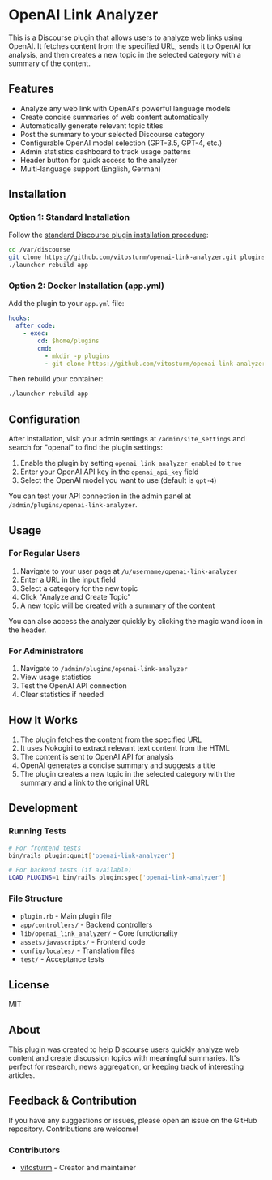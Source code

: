 # OpenAI Link Analyzer

This is a Discourse plugin that allows users to analyze web links using OpenAI. It fetches content from the specified URL, sends it to OpenAI for analysis, and then creates a new topic in the selected category with a summary of the content.

## Features

- Analyze any web link with OpenAI's powerful language models
- Create concise summaries of web content automatically
- Automatically generate relevant topic titles
- Post the summary to your selected Discourse category
- Configurable OpenAI model selection (GPT-3.5, GPT-4, etc.)
- Admin statistics dashboard to track usage patterns
- Header button for quick access to the analyzer
- Multi-language support (English, German)

## Installation

### Option 1: Standard Installation

Follow the [standard Discourse plugin installation procedure](https://meta.discourse.org/t/install-plugins-in-discourse/19157):

```sh
cd /var/discourse
git clone https://github.com/vitosturm/openai-link-analyzer.git plugins/openai-link-analyzer
./launcher rebuild app
```

### Option 2: Docker Installation (app.yml)

Add the plugin to your `app.yml` file:

```yaml
hooks:
  after_code:
    - exec:
        cd: $home/plugins
        cmd:
          - mkdir -p plugins
          - git clone https://github.com/vitosturm/openai-link-analyzer.git
```

Then rebuild your container:

```sh
./launcher rebuild app
```

## Configuration

After installation, visit your admin settings at `/admin/site_settings` and search for "openai" to find the plugin settings:

1. Enable the plugin by setting `openai_link_analyzer_enabled` to `true`
2. Enter your OpenAI API key in the `openai_api_key` field
3. Select the OpenAI model you want to use (default is `gpt-4`)

You can test your API connection in the admin panel at `/admin/plugins/openai-link-analyzer`.

## Usage

### For Regular Users

1. Navigate to your user page at `/u/username/openai-link-analyzer`
2. Enter a URL in the input field
3. Select a category for the new topic
4. Click "Analyze and Create Topic"
5. A new topic will be created with a summary of the content

You can also access the analyzer quickly by clicking the magic wand icon in the header.

### For Administrators

1. Navigate to `/admin/plugins/openai-link-analyzer`
2. View usage statistics
3. Test the OpenAI API connection
4. Clear statistics if needed

## How It Works

1. The plugin fetches the content from the specified URL
2. It uses Nokogiri to extract relevant text content from the HTML
3. The content is sent to OpenAI API for analysis
4. OpenAI generates a concise summary and suggests a title
5. The plugin creates a new topic in the selected category with the summary and a link to the original URL

## Development

### Running Tests

```sh
# For frontend tests
bin/rails plugin:qunit['openai-link-analyzer']

# For backend tests (if available)
LOAD_PLUGINS=1 bin/rails plugin:spec['openai-link-analyzer']
```

### File Structure

- `plugin.rb` - Main plugin file
- `app/controllers/` - Backend controllers
- `lib/openai_link_analyzer/` - Core functionality
- `assets/javascripts/` - Frontend code
- `config/locales/` - Translation files
- `test/` - Acceptance tests

## License

MIT

## About

This plugin was created to help Discourse users quickly analyze web content and create discussion topics with meaningful summaries. It's perfect for research, news aggregation, or keeping track of interesting articles.

## Feedback & Contribution

If you have any suggestions or issues, please open an issue on the GitHub repository. Contributions are welcome!

### Contributors

- [vitosturm](https://github.com/vitosturm) - Creator and maintainer
